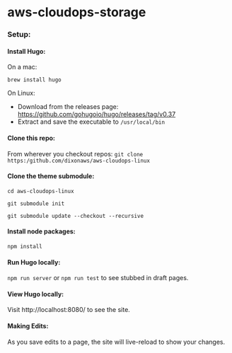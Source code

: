 # aws-cloudops-storage

### Setup:

#### Install Hugo:
On a mac:

`brew install hugo`

On Linux:
  - Download from the releases page: https://github.com/gohugoio/hugo/releases/tag/v0.37
  - Extract and save the executable to `/usr/local/bin`

#### Clone this repo:
From wherever you checkout repos:
`git clone https:/github.com/dixonaws/aws-cloudops-linux`

#### Clone the theme submodule:
`cd aws-cloudops-linux`

`git submodule init`

`git submodule update --checkout --recursive`

#### Install node packages:
`npm install`

#### Run Hugo locally:
`npm run server`
or
`npm run test` to see stubbed in draft pages.

#### View Hugo locally:
Visit http://localhost:8080/ to see the site.

#### Making Edits:
As you save edits to a page, the site will live-reload to show your changes.
